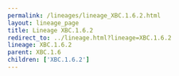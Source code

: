 ```yaml
---
permalink: /lineages/lineage_XBC.1.6.2.html
layout: lineage_page
title: Lineage XBC.1.6.2
redirect_to: ../lineage.html?lineage=XBC.1.6.2
lineage: XBC.1.6.2
parent: XBC.1.6
children: ['XBC.1.6.2']
---
```

